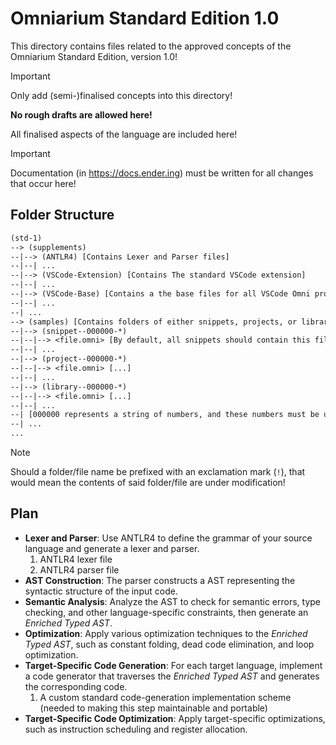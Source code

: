 # Omniarium Standard Edition 1.0

This directory contains files related to the approved concepts of the Omniarium Standard Edition, version 1.0!

> [!IMPORTANT]
> Only add (semi-)finalised concepts into this directory!
>
> **No rough drafts are allowed here!**

All finalised aspects of the language are included here!

> [!IMPORTANT]
> Documentation (in <https://docs.ender.ing>) must be written for all changes that occur here!

## Folder Structure

```txt
(std-1)
--> (supplements)
--|--> (ANTLR4) [Contains Lexer and Parser files]
--|--| ...
--|--> (VSCode-Extension) [Contains The standard VSCode extension]
--|--| ...
--|--> (VSCode-Base) [Contains a the base files for all VSCode Omni project]
--|--| ...
--| ...
--> (samples) [Contains folders of either snippets, projects, or libraries]
--|--> (snippet--000000-*)
--|--|--> <file.omni> [By default, all snippets should contain this file!]
--|--| ...
--|--> (project--000000-*)
--|--|--> <file.omni> [...]
--|--| ...
--|--> (library--000000-*)
--|--|--> <file.omni> [...]
--|--| ...
--| [000000 represents a string of numbers, and these numbers must be unique!]
--| ...
...
```

> [!NOTE]
> Should a folder/file name be prefixed with an exclamation mark (`!`),
> that would mean the contents of said folder/file are under modification!

## Plan

- **Lexer and Parser**: Use ANTLR4 to define the grammar of your source language and generate a lexer and parser.
    1. ANTLR4 lexer file
    2. ANTLR4 parser file
- **AST Construction**: The parser constructs a AST representing the syntactic structure of the input code.
- **Semantic Analysis**: Analyze the AST to check for semantic errors, type checking, and other language-specific
    constraints, then generate an *Enriched Typed AST*.
- **Optimization**: Apply various optimization techniques to the *Enriched Typed AST*, such as constant folding,
    dead code elimination, and loop optimization.
- **Target-Specific Code Generation**: For each target language, implement a code generator that traverses the
    *Enriched Typed AST* and generates the corresponding code.
    1. A custom standard code-generation implementation scheme (needed to making this step maintainable and portable)
- **Target-Specific Code Optimization**: Apply target-specific optimizations, such as instruction scheduling and
    register allocation.

